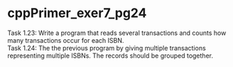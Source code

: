 # cppPrimer_exer7_pg24
Task 1.23: Write a program that reads several transactions and counts how many transactions occur for each ISBN.\
Task 1.24: The the previous program by giving multiple transactions representing multiple ISBNs. The records should be grouped together.
